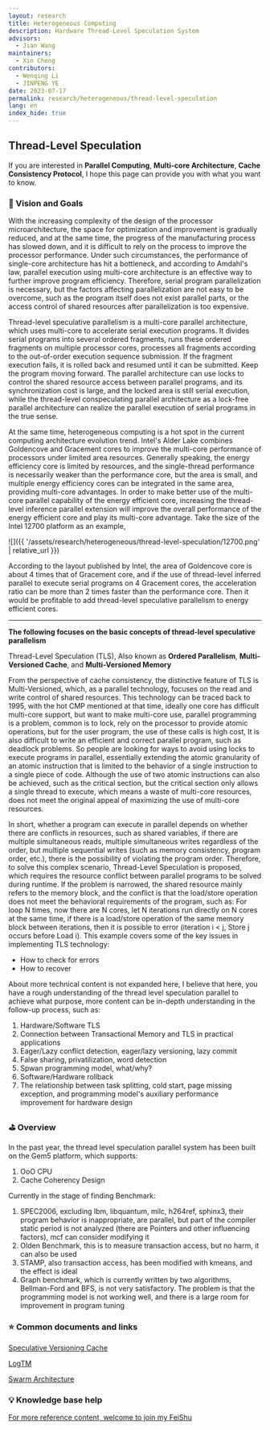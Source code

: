 ```yaml
---
layout: research
title: Heterogeneous Computing
description: Hardware Thread-Level Speculation System
advisors:
  - Jian Wang
maintainers:
  - Xin Cheng
contributors:
  - Wenqing Li
  - JINPENG YE
date: 2023-07-17
permalink: research/heterogeneous/thread-level-speculation
lang: en
index_hide: true
---
```


## Thread-Level Speculation

If you are interested in **Parallel Computing**, **Multi-core Architecture**, **Cache Consistency Protocol**, I hope this page can provide you with what you want to know.

### 🎯  Vision and Goals

With the increasing complexity of the design of the processor microarchitecture, the space for optimization and improvement is gradually reduced, and at the same time, the progress of the manufacturing process has slowed down, and it is difficult to rely on the process to improve the processor performance. Under such circumstances, the performance of single-core architecture has hit a bottleneck, and according to Amdahl's law, parallel execution using multi-core architecture is an effective way to further improve program efficiency. Therefore, serial program parallelization is necessary, but the factors affecting parallelization are not easy to be overcome, such as the program itself does not exist parallel parts, or the access control of shared resources after parallelization is too expensive.

Thread-level speculative parallelism is a multi-core parallel architecture, which uses multi-core to accelerate serial execution programs. It divides serial programs into several ordered fragments, runs these ordered fragments on multiple processor cores, processes all fragments according to the out-of-order execution sequence submission. If the fragment execution fails, it is rolled back and resumed until it can be submitted. Keep the program moving forward. The parallel architecture can use locks to control the shared resource access between parallel programs, and its synchronization cost is large, and the locked area is still serial execution, while the thread-level conspeculating parallel architecture as a lock-free parallel architecture can realize the parallel execution of serial programs in the true sense.

At the same time, heterogeneous computing is a hot spot in the current computing architecture evolution trend. Intel's Alder Lake combines Goldencove and Gracement cores to improve the multi-core performance of processors under limited area resources. Generally speaking, the energy efficiency core is limited by resources, and the single-thread performance is necessarily weaker than the performance core, but the area is small, and multiple energy efficiency cores can be integrated in the same area, providing multi-core advantages. In order to make better use of the multi-core parallel capability of the energy efficient core, increasing the thread-level inference parallel extension will improve the overall performance of the energy efficient core and play its multi-core advantage. Take the size of the Intel 12700 platform as an example,

![]({{ '/assets/research/heterogeneous/thread-level-speculation/12700.png' | relative_url }})

According to the layout published by Intel, the area of Goldencove core is about 4 times that of Gracement core, and if the use of thread-level inferred parallel to execute serial programs on 4 Gracement cores, the acceleration ratio can be more than 2 times faster than the performance core. Then it would be profitable to add thread-level speculative parallelism to energy efficient cores.

---

**The following focuses on the basic concepts of thread-level speculative parallelism**

Thread-Level Speculation (TLS), Also known as **Ordered Parallelism**, **Multi-Versioned Cache**, and **Multi-Versioned Memory**

From the perspective of cache consistency, the distinctive feature of TLS is Multi-Versioned, which, as a parallel technology, focuses on the read and write control of shared resources. This technology can be traced back to 1995, with the hot CMP mentioned at that time, ideally one core has difficult multi-core support, but want to make multi-core use, parallel programming is a problem, common is to lock, rely on the processor to provide atomic operations, but for the user program, the use of these calls is high cost, It is also difficult to write an efficient and correct parallel program, such as deadlock problems. So people are looking for ways to avoid using locks to execute programs in parallel, essentially extending the atomic granularity of an atomic instruction that is limited to the behavior of a single instruction to a single piece of code. Although the use of two atomic instructions can also be achieved, such as the critical section, but the critical section only allows a single thread to execute, which means a waste of multi-core resources, does not meet the original appeal of maximizing the use of multi-core resources.

In short, whether a program can execute in parallel depends on whether there are conflicts in resources, such as shared variables, if there are multiple simultaneous reads, multiple simultaneous writes regardless of the order, but multiple sequential writes (such as memory consistency, program order, etc.), there is the possibility of violating the program order. Therefore, to solve this complex scenario, Thread-Level Speculation is proposed, which requires the resource conflict between parallel programs to be solved during runtime. If the problem is narrowed, the shared resource mainly refers to the memory block, and the conflict is that the load/store operation does not meet the behavioral requirements of the program, such as: For loop N times, now there are N cores, let N iterations run directly on N cores at the same time, if there is a load/store operation of the same memory block between iterations, then it is possible to error (iteration i &lt; j, Store j occurs before Load i). This example covers some of the key issues in implementing TLS technology:

- How to check for errors
- How to recover

About more technical content is not expanded here, I believe that here, you have a rough understanding of the thread level speculation parallel to achieve what purpose, more content can be in-depth understanding in the follow-up process, such as:

1. Hardware/Software TLS
2. Connection between Transactional Memory and TLS in practical applications
3. Eager/Lazy conflict detection, eager/lazy versioning, lazy commit
4. False sharing, privatilization, word detection
5. Spwan programming model, what/why?
6. Software/Hardware rollback
7. The relationship between task splitting, cold start, page missing exception, and programming model's auxiliary performance improvement for hardware design

### ⛳️  Overview

In the past year, the thread level speculation parallel system has been built on the Gem5 platform, which supports:

1. OoO CPU
2. Cache Coherency Design

Currently in the stage of finding Benchmark:

1. SPEC2006, excluding lbm, libquantum, milc, h264ref, sphinx3, their program behavior is inappropriate, are parallel, but part of the compiler static period is not analyzed (there are Pointers and other influencing factors), mcf can consider modifying it
2. Olden Benchmark, this is to measure transaction access, but no harm, it can also be used
3. STAMP, also transaction access, has been modified with kmeans, and the effect is ideal
4. Graph benchmark, which is currently written by two algorithms, Bellman-Ford and BFS, is not very satisfactory. The problem is that the programming model is not working well, and there is a large room for improvement in program tuning

### ⭐️  Common documents and links

[Speculative Versioning Cache](https://ieeexplore.ieee.org/document/650559)

[LogTM](http://ieeexplore.ieee.org/document/1598134/)

[Swarm Architecture](https://dl.acm.org/doi/10.1145/2830772.2830777)

### 💡  Knowledge base help

[For more reference content, welcome to join my FeiShu](https://www.feishu.cn/invitation/page/add_contact/?token=2ffh6bc6-81bd-4ee9-aa9f-fcce094d684d&amp;unique_id=zL3Ft_Z7fOT7g7mCfmXQrA==)